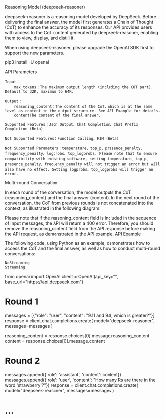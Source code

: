 Reasoning Model (deepseek-reasoner)

deepseek-reasoner is a reasoning model developed by DeepSeek. Before delivering the final answer, the model first generates a Chain of Thought (CoT) to enhance the accuracy of its responses. Our API provides users with access to the CoT content generated by deepseek-reasoner, enabling them to view, display, and distill it.

When using deepseek-reasoner, please upgrade the OpenAI SDK first to support the new parameters.

pip3 install -U openai

API Parameters

    Input：
        max_tokens：The maximum output length (including the COT part). Default to 32K, maximum to 64K.

    Output：
        reasoning_content：The content of the CoT，which is at the same level as content in the output structure. See API Example for details.
        contentThe content of the final answer.

    Supported Features：Json Output、Chat Completion、Chat Prefix Completion (Beta)

    Not Supported Features：Function Calling、FIM (Beta)

    Not Supported Parameters：temperature、top_p、presence_penalty、frequency_penalty、logprobs、top_logprobs. Please note that to ensure compatibility with existing software, setting temperature、top_p、presence_penalty、frequency_penalty will not trigger an error but will also have no effect. Setting logprobs、top_logprobs will trigger an error.

Multi-round Conversation

In each round of the conversation, the model outputs the CoT (reasoning_content) and the final answer (content). In the next round of the conversation, the CoT from previous rounds is not concatenated into the context, as illustrated in the following diagram:

Please note that if the reasoning_content field is included in the sequence of input messages, the API will return a 400 error. Therefore, you should remove the reasoning_content field from the API response before making the API request, as demonstrated in the API example.
API Example

The following code, using Python as an example, demonstrates how to access the CoT and the final answer, as well as how to conduct multi-round conversations:

    NoStreaming
    Streaming

from openai import OpenAI
client = OpenAI(api_key="<DeepSeek API Key>", base_url="https://api.deepseek.com")

# Round 1
messages = [{"role": "user", "content": "9.11 and 9.8, which is greater?"}]
response = client.chat.completions.create(
    model="deepseek-reasoner",
    messages=messages
)

reasoning_content = response.choices[0].message.reasoning_content
content = response.choices[0].message.content

# Round 2
messages.append({'role': 'assistant', 'content': content})
messages.append({'role': 'user', 'content': "How many Rs are there in the word 'strawberry'?"})
response = client.chat.completions.create(
    model="deepseek-reasoner",
    messages=messages
)
# ...
